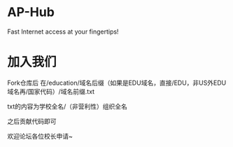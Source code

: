 # AP-Hub
Fast Internet access at your fingertips!
# 加入我们
Fork仓库后
在/education/域名后缀（如果是EDU域名，直接/EDU，非US外EDU域名再/国家代码）/域名前缀.txt

txt的内容为学校全名/（非营利性）组织全名

之后贡献代码即可

欢迎论坛各位校长申请~
